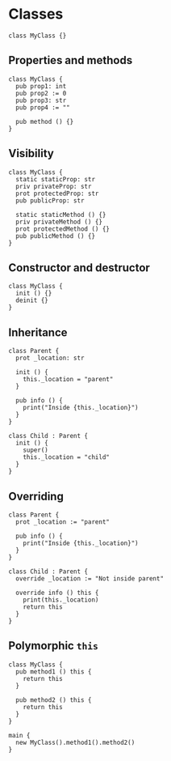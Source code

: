 # Classes
```the
class MyClass {}
```

## Properties and methods
```the
class MyClass {
  pub prop1: int
  pub prop2 := 0
  pub prop3: str
  pub prop4 := ""

  pub method () {}
}
```

## Visibility
```the
class MyClass {
  static staticProp: str
  priv privateProp: str
  prot protectedProp: str
  pub publicProp: str

  static staticMethod () {}
  priv privateMethod () {}
  prot protectedMethod () {}
  pub publicMethod () {}
}
```

## Constructor and destructor
```the
class MyClass {
  init () {}
  deinit {}
}
```

## Inheritance
```the
class Parent {
  prot _location: str

  init () {
    this._location = "parent"
  }

  pub info () {
    print("Inside {this._location}")
  }
}

class Child : Parent {
  init () {
    super()
    this._location = "child"
  }
}
```

## Overriding
```the
class Parent {
  prot _location := "parent"

  pub info () {
    print("Inside {this._location}")
  }
}

class Child : Parent {
  override _location := "Not inside parent"

  override info () this {
    print(this._location)
    return this
  }
}
```

## Polymorphic `this`
```the
class MyClass {
  pub method1 () this {
    return this
  }

  pub method2 () this {
    return this
  }
}

main {
  new MyClass().method1().method2()
}
```
